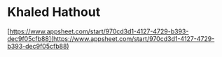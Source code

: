# Khaled Hathout

[https://www.appsheet.com/start/970cd3d1-4127-4729-b393-dec9f05cfb88](https://www.appsheet.com/start/970cd3d1-4127-4729-b393-dec9f05cfb88)
